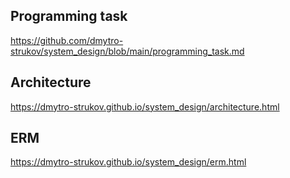## Programming task
https://github.com/dmytro-strukov/system_design/blob/main/programming_task.md

## Architecture
https://dmytro-strukov.github.io/system_design/architecture.html

## ERM
https://dmytro-strukov.github.io/system_design/erm.html

